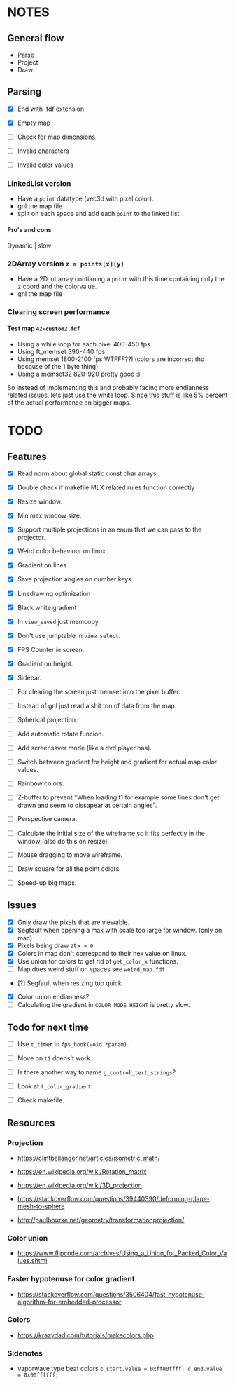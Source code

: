 # NOTES

## General flow
* Parse
* Project
* Draw


## Parsing
- [x] End with .fdf extension
- [x] Empty map
- [ ] Check for map dimensions
- [ ] Invalid characters
- [ ] Invalid color values


### LinkedList version
* Have a `point` datatype (vec3d with pixel color).
* gnl the map file
* split on each space and add each `point` to the linked list

#### Pro's and cons
Dynamic | slow


### 2DArray version `z = points[x][y]`
* Have a 2D int array contianing a `point` with this time containing only the z coord and the colorvalue.
* gnl the map file


### Clearing screen performance
#### Test map `42-custom2.fdf`
* Using a while loop for each pixel 400-450 fps
* Using ft_memset 390-440 fps
* Using memset 1800-2100 fps WTFFF??! (colors are incorrect tho because of the 1 byte thing).
* Using a memset32 820-920 pretty good :)

So instead of implementing this and probably facing more endianness related issues, lets just use the white loop. Since this stuff is like 5% percent of the actual performance on bigger maps.



# TODO
## Features
- [x] Read norm about global static const char arrays.
- [x] Double check if makefile MLX related rules function correctly 
- [x] Resize window. 
- [x] Min max window size.
- [x] Support multiple projections in an enum that we can pass to the projector.
- [x] Weird color behaviour on linux.
- [x] Gradient on lines
- [x] Save projection angles on number keys.
- [x] Linedrawing optimization
- [x] Black white gradient
- [x] In `view_saved` just memcopy.
- [x] Don't use jumptable in `view select`.
- [x] FPS Counter in screen.
- [x] Gradient on height.
- [x] Sidebar.
- [ ] For clearing the screen just memset into the pixel buffer.
- [ ] Instead of gnl just read a shit ton of data from the map.
- [ ] Spherical projection.
- [ ] Add automatic rotate funcion.
- [ ] Add screensaver mode (like a dvd player has).
- [ ] Switch between gradient for height and gradient for actual map color values.
- [ ] Rainbow colors.
- [ ] Z-buffer to prevent "When loading t1 for example some lines don't get drawn and seem to dissapear at certain angles".
- [ ] Perspective camera.
- [ ] Calculate the initial size of the wireframe so it fits perfectly in the window (also do this on resize).
- [ ] Mouse dragging to move wireframe.
- [ ] Draw square for all the point colors.
- [ ] Speed-up big maps.



## Issues
- [x] Only draw the pixels that are viewable.
- [x] Segfault when opening a max with scale too large for window. (only on mac)
- [x] Pixels being draw at `x = 0`.
- [x] Colors in map don't correspond to their hex value on linux.
- [x] Use union for colors to get rid of `get_color_x` functions.
- [ ] Map does weird stuff on spaces see `weird_map.fdf`
- [?] Segfault when resizing too quick.
- [x] Color union endianness?
- [ ] Calculating the gradient in `COLOR_MODE_HEIGHT` is pretty slow.

## Todo for next time

- [ ] Use `t_timer` in `fps_hook(void *param)`.
- [ ] Move on `t1` doens't work.
- [ ] Is there another way to name `g_control_text_strings`?
- [ ] Look at `t_color_gradient`.
- [ ] Check makefile.


## Resources
### Projection
* https://clintbellanger.net/articles/isometric_math/
* https://en.wikipedia.org/wiki/Rotation_matrix
* https://en.wikipedia.org/wiki/3D_projection

* https://stackoverflow.com/questions/39440390/deforming-plane-mesh-to-sphere
* http://paulbourke.net/geometry/transformationprojection/


### Color union
* https://www.flipcode.com/archives/Using_a_Union_for_Packed_Color_Values.shtml

### Faster hypotenuse for color gradient.
* https://stackoverflow.com/questions/3506404/fast-hypotenuse-algorithm-for-embedded-processor

### Colors
* https://krazydad.com/tutorials/makecolors.php


### Sidenotes
* vaporwave type beat colors 
`
c_start.value = 0xff00ffff;
c_end.value = 0x00ffffff;
`
